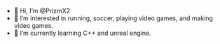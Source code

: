 - 👋 Hi, I’m @PrizmX2
- 👀 I’m interested in running, soccer, playing video games, and making video games.
- 🌱 I’m currently learning C++ and unreal engine. 

<!---
PrizmX2/PrizmX2 is a ✨ special ✨ repository because its `README.md` (this file) appears on your GitHub profile.
You can click the Preview link to take a look at your changes.
--->
